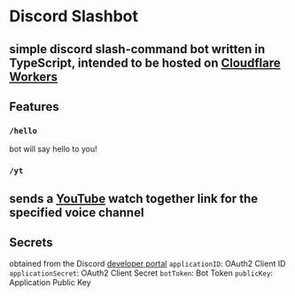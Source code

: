# Discord Slashbot
simple discord slash-command bot written in TypeScript, intended to be hosted on [Cloudflare Workers](https://workers.cloudflare.com/)
---
## Features
### `/hello`
bot will say hello to you!
### `/yt`
sends a [YouTube](https://www.youtube.com/) watch together link for the specified voice channel
---
## Secrets
obtained from the Discord [developer portal](https://discord.com/developers)
`applicationID`: OAuth2 Client ID
`applicationSecret`: OAuth2 Client Secret
`botToken`: Bot Token
`publicKey`: Application Public Key
